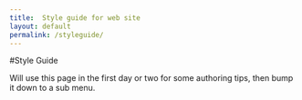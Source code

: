 ```yaml
---
title:  Style guide for web site
layout: default
permalink: /styleguide/
---
```


#Style Guide

Will use this page in the first day or two for some authoring tips, then bump it down to a sub menu.